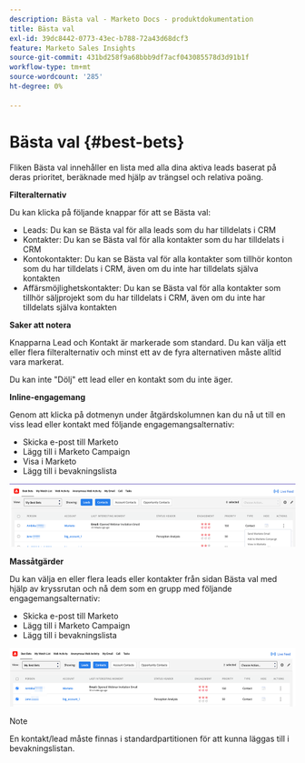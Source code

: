 ```yaml
---
description: Bästa val - Marketo Docs - produktdokumentation
title: Bästa val
exl-id: 39dc8442-0773-43ec-b788-72a43d68dcf3
feature: Marketo Sales Insights
source-git-commit: 431bd258f9a68bbb9df7acf043085578d3d91b1f
workflow-type: tm+mt
source-wordcount: '285'
ht-degree: 0%

---
```


# Bästa val {#best-bets}

Fliken Bästa val innehåller en lista med alla dina aktiva leads baserat på deras prioritet, beräknade med hjälp av trängsel och relativa poäng.

**Filteralternativ**

Du kan klicka på följande knappar för att se Bästa val:

* Leads: Du kan se Bästa val för alla leads som du har tilldelats i CRM
* Kontakter: Du kan se Bästa val för alla kontakter som du har tilldelats i CRM
* Kontokontakter: Du kan se Bästa val för alla kontakter som tillhör konton som du har tilldelats i CRM, även om du inte har tilldelats själva kontakten
* Affärsmöjlighetskontakter: Du kan se Bästa val för alla kontakter som tillhör säljprojekt som du har tilldelats i CRM, även om du inte har tilldelats själva kontakten

**Saker att notera**

Knapparna Lead och Kontakt är markerade som standard. Du kan välja ett eller flera filteralternativ och minst ett av de fyra alternativen måste alltid vara markerat.

Du kan inte &quot;Dölj&quot; ett lead eller en kontakt som du inte äger.

**Inline-engagemang**

Genom att klicka på dotmenyn under åtgärdskolumnen kan du nå ut till en viss lead eller kontakt med följande engagemangsalternativ:

* Skicka e-post till Marketo
* Lägg till i Marketo Campaign
* Visa i Marketo
* Lägg till i bevakningslista

![](assets/best-bets-1.png)

**Massåtgärder**

Du kan välja en eller flera leads eller kontakter från sidan Bästa val med hjälp av kryssrutan och nå dem som en grupp med följande engagemangsalternativ:

* Skicka e-post till Marketo
* Lägg till i Marketo Campaign
* Lägg till i bevakningslista

![](assets/best-bets-2.png)

>[!NOTE]
>
>En kontakt/lead måste finnas i standardpartitionen för att kunna läggas till i bevakningslistan.
